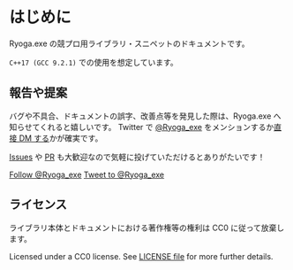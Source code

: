# はじめに

Ryoga.exe の競プロ用ライブラリ・スニペットのドキュメントです。

`C++17 (GCC 9.2.1)` での使用を想定しています。

## 報告や提案

バグや不具合、ドキュメントの誤字、改善点等を発見した際は、Ryoga.exe へ知らせてくれると嬉しいです。
Twitter で [@Ryoga_exe](https://twitter.com/Ryoga_exe) をメンションするか[直接 DM する](https://www.twitter.com/messages/compose?recipient_id=1079733554118983680)かが確実です。

[Issues](https://github.com/Ryoga-exe/cp-library/issues) や [PR](https://github.com/Ryoga-exe/cp-library/pulls) も大歓迎なので気軽に投げていただけるとありがたいです！

<a href="https://twitter.com/Ryoga_exe?ref_src=twsrc%5Etfw" class="twitter-follow-button" data-show-count="false">Follow @Ryoga_exe</a>
<a href="https://twitter.com/intent/tweet?screen_name=Ryoga_exe&ref_src=twsrc%5Etfw" class="twitter-mention-button" data-show-count="false">Tweet to @Ryoga_exe</a>
<script async src="https://platform.twitter.com/widgets.js" charset="utf-8"></script>

## ライセンス

ライブラリ本体とドキュメントにおける著作権等の権利は CC0 に従って放棄します。

Licensed under a CC0 license. See [LICENSE file](https://github.com/Ryoga-exe/cp-library/blob/main/LICENSE) for more further details.

